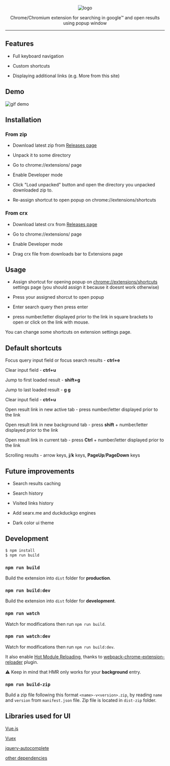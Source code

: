 <p align="center">
  <img src="https://raw.githubusercontent.com/ik9999/popupsearch/master/src/icons/promo_440_280.png" alt="logo">
</p>

<p align="center">
  Chrome/Chromium extension for searching in google™ and open results using popup window
</p>
<hr />

## Features

- Full keyboard navigation

- Custom shortcuts

- Displaying additional links (e.g. More from this site)

## Demo

![gif demo](https://user-images.githubusercontent.com/6804575/41853083-930fe3f4-7895-11e8-869d-bf3652d0df60.gif)

## Installation

### From zip

- Download latest zip from [Releases page](https://github.com/ik9999/popupsearch/releases)

- Unpack it to some directory

- Go to chrome://extensions/ page

- Enable Developer mode

- Click "Load unpacked" button and open the directory you unpacked downloaded zip to.

- Re-assign shortcut to open popup on chrome://extensions/shortcuts

### From crx

- Download latest crx from [Releases page](https://github.com/ik9999/popupsearch/releases)

- Go to chrome://extensions/ page

- Enable Developer mode

- Drag crx file from downloads bar to Extensions page


## Usage

- Assign shortcut for opening popup on [chrome://extensions/shortcuts](chrome://extensions/shortcuts) settings page (you should assign it because it doesnt work otherwise)

- Press your assigned shorcut to open popup

- Enter search query then press enter

- press number/letter displayed prior to the link in square brackets to open or click on the link with mouse.

You can change some shortcuts on extension settings page.


## Default shortcuts

Focus query input field or focus search results - **ctrl+e**

Clear input field - **ctrl+u**

Jump to first loaded result - **shift+g**

Jump to last loaded result - **g g**

Clear input field - **ctrl+u**

Open result link in new active tab - press number/letter displayed prior to the link

Open result link in new background tab - press **shift** + number/letter displayed prior to the link

Open result link in current tab - press **Ctrl** + number/letter displayed prior to the link

Scrolling results - arrow keys, **j**/**k** keys, **PageUp**/**PageDown** keys 

## Future improvements

- Search results caching

- Search history

- Visited links history

- Add searx.me and duckduckgo engines

- Dark color ui theme

## Development

```bash
$ npm install
$ npm run build
```

### `npm run build` 

Build the extension into `dist` folder for **production**.

### `npm run build:dev` 

Build the extension into `dist` folder for **development**.

### `npm run watch`

Watch for modifications then run `npm run build`.

### `npm run watch:dev`

Watch for modifications then run `npm run build:dev`.

It also enable [Hot Module Reloading](https://webpack.js.org/concepts/hot-module-replacement), thanks to [webpack-chrome-extension-reloader](https://github.com/rubenspgcavalcante/webpack-chrome-extension-reloader) plugin. 

:warning: Keep in mind that HMR only works for your **background** entry.

### `npm run build-zip`

Build a zip file following this format `<name>-v<version>.zip`, by reading `name` and `version` from `manifest.json` file.
Zip file is located in `dist-zip` folder.

## Libraries used for UI

[Vue.js](https://github.com/vuejs/vue)

[Vuex](https://github.com/vuejs/vuex)

[jquery-autocomplete](https://github.com/xdan/autocomplete)

[other dependencies](https://github.com/ik9999/popupsearch/blob/master/package.json)
